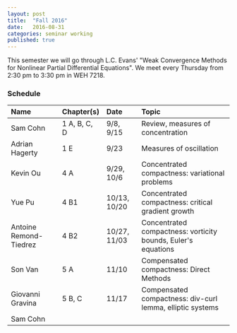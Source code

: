 ```yaml
---
layout: post
title:  "Fall 2016"
date:   2016-08-31
categories: seminar working
published: true
---
```


This semester we will go through L.C. Evans' "Weak Convergence Methods for Nonlinear Partial Differential Equations". We meet every Thursday from 2:30 pm to 3:30 pm in WEH 7218.

### Schedule

| Name                   | Chapter(s)     | Date                  | Topic                                                         |
|:-----------------------|:-------------  |:----------------------|:--------------------------------------------------------------|
| Sam Cohn               | 1 A, B, C, D   | 9/8, 9/15             | Review, measures of concentration                             |
| Adrian Hagerty         | 1 E            | 9/23                  | Measures of oscillation                                       |
| Kevin Ou               | 4 A            | 9/29, 10/6            | Concentrated compactness: variational problems                |
| Yue Pu                 | 4 B1           | 10/13, 10/20          | Concentrated compactness: critical gradient growth            |
| Antoine Remond-Tiedrez | 4 B2           |  10/27, 11/03         | Concentrated compactness: vorticity bounds, Euler's equations |
| Son Van                | 5 A            |  11/10                 | Compensated compactness: Direct Methods                       |
| Giovanni Gravina       | 5 B, C         |  11/17                 | Compensated compactness: div-curl lemma, elliptic systems     |
| Sam Cohn               |                |                        |              |
